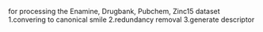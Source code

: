 for processing the Enamine, Drugbank, Pubchem, Zinc15 dataset
1.convering to canonical smile
2.redundancy removal
3.generate descriptor
